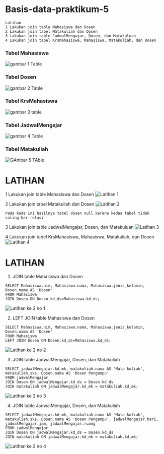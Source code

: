 # Basis-data-praktikum-5

```
Latihan
1 Lakukan join table Mahasiswa dan Dosen
2 Lakukan join tabel Matakuliah dan Dosen
3 Lakukan join table JadwalMengajar, Dosen, dan Matakuluan
4 Lakukan join tabel KrsMahasiswa, Mahasiswa, Matakuliah, dan Dosen
```
### Tabel Mahasiswa
![gambar 1 Table](https://github.com/Akramfarrasanto/Praktikum-5-Basis-Data/assets/115552876/b79d1080-bc67-4db6-a84a-6c1480f31482)

### Tabel Dosen
![gambar 2 Table](https://github.com/Akramfarrasanto/Praktikum-5-Basis-Data/assets/115552876/5b181d92-e5d4-4df6-b908-58f9c7ce0e02)

### Tabel KrsMahasiswa
![gambar 3 table](https://github.com/Akramfarrasanto/Praktikum-5-Basis-Data/assets/115552876/bd9b3ade-e271-49cb-8533-552b9a967860)

### Tabel JadwalMengajar
![gambar 4 Table](https://github.com/Akramfarrasanto/Praktikum-5-Basis-Data/assets/115552876/69d3304c-ec46-492c-8bb6-763e7fc69473)

### Tabel Matakuliah
![GAmbar 5 TAble](https://github.com/Akramfarrasanto/Praktikum-5-Basis-Data/assets/115552876/0fcfe233-c8bb-46cf-9206-288e49a93b1a)

# LATIHAN

1 Lakukan join table Mahasiswa dan Dosen
![Latihan 1](https://github.com/Akramfarrasanto/Praktikum-5-Basis-Data/assets/115552876/0de02f81-b16c-41f0-928b-e568bb068484)

2 Lakukan join tabel Matakuliah dan Dosen
![Latihan 2](https://github.com/Akramfarrasanto/Praktikum-5-Basis-Data/assets/115552876/04b0dba6-9da0-42a1-80b6-36d672cd50d5)

```
Pada kode ini hasilnya tabel dosen null karena kedua tabel tidak saling ber relasi
```

3 Lakukan join table JadwalMengajar, Dosen, dan Matakuluan
![Latihan 3](https://github.com/Akramfarrasanto/Praktikum-5-Basis-Data/assets/115552876/362e3845-6509-44bd-9031-b9d1c60463d7)

4 Lakukan join tabel KrsMahasiswa, Mahasiswa, Matakuliah, dan Dosen
![Latihan 4](https://github.com/Akramfarrasanto/Praktikum-5-Basis-Data/assets/115552876/bbefbd3e-a1bf-4d22-89fc-4f8efcdc715b)

# LATIHAN

1. JOIN table Mahasiswa dan Dosen
```
SELECT Mahasiswa.nim, Mahasiswa.nama, Mahasiswa.jenis_kelamin, Dosen.nama AS 'Dosen' 
FROM Mahasiswa 
JOIN Dosen ON Dosen.kd_ds=Mahasiswa.kd_ds;
```
![Latihan ke 2 no 1](https://github.com/Akramfarrasanto/Praktikum-5-Basis-Data/assets/115552876/ade3d970-17e1-4ae9-82ba-b867b614de62)

2. LEFT JOIN table Mahasiswa dan Dosen
```
SELECT Mahasiswa.nim, Mahasiswa.nama, Mahasiswa.jenis_kelamin, Dosen.nama AS 'Dosen'
FROM Mahasiswa
LEFT JOIN Dosen ON Dosen.kd_ds=Mahasiswa.kd_ds;
```
![Latihan ke 2 no 2](https://github.com/Akramfarrasanto/Praktikum-5-Basis-Data/assets/115552876/38ce2ded-0505-4924-b8a5-737fcd292ea1)

3. JOIN table JadwalMengajar, Dosen, dan Matakuliah
```
SELECT jadwalMengajar.kd_mk, matakuliah.nama AS 'Mata kuliah', matakuliah.sks, Dosen.nama AS 'Dosen Pengampu'
FROM jadwalMengajar
JOIN Dosen ON jadwalMengajar.kd_ds = Dosen.kd_ds
JOIN matakuliah ON jadwalMengajar.kd_mk = matakuliah.kd_mk;
```
![Latihan ke 2 no 3](https://github.com/Akramfarrasanto/Praktikum-5-Basis-Data/assets/115552876/07e30996-e865-43ec-8f06-299623fb197b)

4. JOIN table JadwalMengajar, Dosen, dan Matakuliah
```
SELECT jadwalMengajar.kd_mk, matakuliah.nama AS 'Mata kuliah', matakuliah.sks, Dosen.nama AS 'Dosen Pengampu', jadwalMengajar.hari, jadwalMengajar.jam, jadwalMengajar.ruang
FROM jadwalMengajar
JOIN Dosen ON jadwalMengajar.kd_ds = Dosen.kd_ds
JOIN matakuliah ON jadwalMengajar.kd_mk = matakuliah.kd_mk;
```
![Latihan ke 2 no 4](https://github.com/Akramfarrasanto/Praktikum-5-Basis-Data/assets/115552876/5796e2dd-b6cb-4dd3-9b74-35c3523ae0d7)
